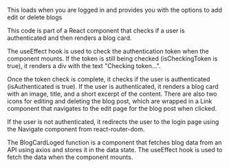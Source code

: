 This loads when you are logged in and provides you with the options to add edit or delete blogs

This code is part of a React component that checks if a user is authenticated and then renders a blog card.

The useEffect hook is used to check the authentication token when the component mounts. If the token is still being checked (isCheckingToken is true), it renders a div with the text "Checking token...".

Once the token check is complete, it checks if the user is authenticated (isAuthenticated is true). If the user is authenticated, it renders a blog card with an image, title, and a short excerpt of the content. There are also two icons for editing and deleting the blog post, which are wrapped in a Link component that navigates to the edit page for the blog post when clicked.

If the user is not authenticated, it redirects the user to the login page using the Navigate component from react-router-dom.

The BlogCardLoged function is a component that fetches blog data from an API using axios and stores it in the data state. The useEffect hook is used to fetch the data when the component mounts.
